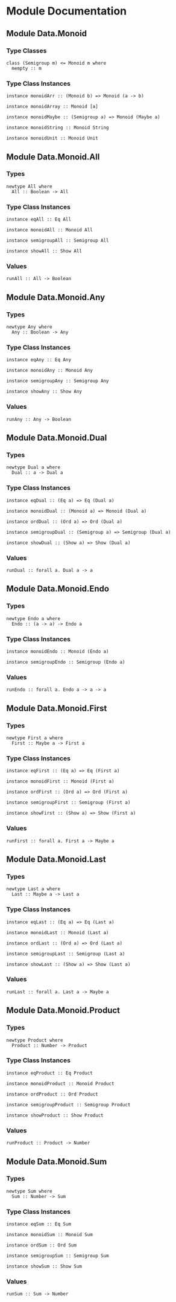# Module Documentation

## Module Data.Monoid

### Type Classes

    class (Semigroup m) <= Monoid m where
      mempty :: m


### Type Class Instances

    instance monoidArr :: (Monoid b) => Monoid (a -> b)

    instance monoidArray :: Monoid [a]

    instance monoidMaybe :: (Semigroup a) => Monoid (Maybe a)

    instance monoidString :: Monoid String

    instance monoidUnit :: Monoid Unit


## Module Data.Monoid.All

### Types

    newtype All where
      All :: Boolean -> All


### Type Class Instances

    instance eqAll :: Eq All

    instance monoidAll :: Monoid All

    instance semigroupAll :: Semigroup All

    instance showAll :: Show All


### Values

    runAll :: All -> Boolean


## Module Data.Monoid.Any

### Types

    newtype Any where
      Any :: Boolean -> Any


### Type Class Instances

    instance eqAny :: Eq Any

    instance monoidAny :: Monoid Any

    instance semigroupAny :: Semigroup Any

    instance showAny :: Show Any


### Values

    runAny :: Any -> Boolean


## Module Data.Monoid.Dual

### Types

    newtype Dual a where
      Dual :: a -> Dual a


### Type Class Instances

    instance eqDual :: (Eq a) => Eq (Dual a)

    instance monoidDual :: (Monoid a) => Monoid (Dual a)

    instance ordDual :: (Ord a) => Ord (Dual a)

    instance semigroupDual :: (Semigroup a) => Semigroup (Dual a)

    instance showDual :: (Show a) => Show (Dual a)


### Values

    runDual :: forall a. Dual a -> a


## Module Data.Monoid.Endo

### Types

    newtype Endo a where
      Endo :: (a -> a) -> Endo a


### Type Class Instances

    instance monoidEndo :: Monoid (Endo a)

    instance semigroupEndo :: Semigroup (Endo a)


### Values

    runEndo :: forall a. Endo a -> a -> a


## Module Data.Monoid.First

### Types

    newtype First a where
      First :: Maybe a -> First a


### Type Class Instances

    instance eqFirst :: (Eq a) => Eq (First a)

    instance monoidFirst :: Monoid (First a)

    instance ordFirst :: (Ord a) => Ord (First a)

    instance semigroupFirst :: Semigroup (First a)

    instance showFirst :: (Show a) => Show (First a)


### Values

    runFirst :: forall a. First a -> Maybe a


## Module Data.Monoid.Last

### Types

    newtype Last a where
      Last :: Maybe a -> Last a


### Type Class Instances

    instance eqLast :: (Eq a) => Eq (Last a)

    instance monoidLast :: Monoid (Last a)

    instance ordLast :: (Ord a) => Ord (Last a)

    instance semigroupLast :: Semigroup (Last a)

    instance showLast :: (Show a) => Show (Last a)


### Values

    runLast :: forall a. Last a -> Maybe a


## Module Data.Monoid.Product

### Types

    newtype Product where
      Product :: Number -> Product


### Type Class Instances

    instance eqProduct :: Eq Product

    instance monoidProduct :: Monoid Product

    instance ordProduct :: Ord Product

    instance semigroupProduct :: Semigroup Product

    instance showProduct :: Show Product


### Values

    runProduct :: Product -> Number


## Module Data.Monoid.Sum

### Types

    newtype Sum where
      Sum :: Number -> Sum


### Type Class Instances

    instance eqSum :: Eq Sum

    instance monoidSum :: Monoid Sum

    instance ordSum :: Ord Sum

    instance semigroupSum :: Semigroup Sum

    instance showSum :: Show Sum


### Values

    runSum :: Sum -> Number